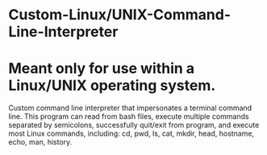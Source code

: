 # Custom-Linux/UNIX-Command-Line-Interpreter
# Meant only for use within a Linux/UNIX operating system.

Custom command line interpreter that impersonates a terminal command line. This program can read from bash files, execute multiple commands separated by semicolons, successfully quit/exit from program, and execute most Linux commands, including: cd, pwd, ls, cat, mkdir, head, hostname, echo, man, history.
